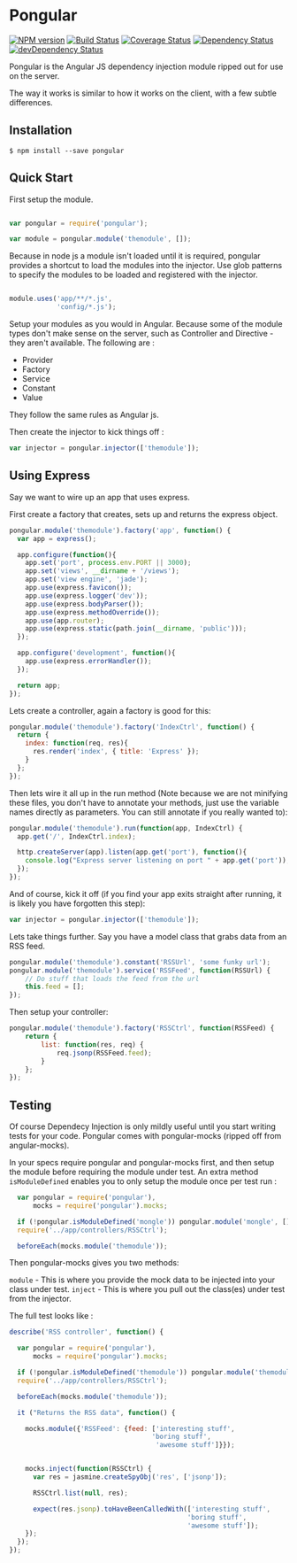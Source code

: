 # Pongular
[![NPM version](https://badge.fury.io/js/pongular.svg)](http://badge.fury.io/js/pongular) [![Build Status](https://travis-ci.org/FungusHumungus/pongular.svg?branch=master)](https://travis-ci.org/FungusHumungus/pongular) [![Coverage Status](https://img.shields.io/coveralls/FungusHumungus/pongular.svg)](https://coveralls.io/r/FungusHumungus/pongular?branch=master) [![Dependency Status](https://david-dm.org/FungusHumungus/pongular.svg)](https://david-dm.org/FungusHumungus/pongular) [![devDependency Status](https://david-dm.org/FungusHumungus/pongular/dev-status.svg)](https://david-dm.org/FungusHumungus/pongular#info=devDependencies)

Pongular is the Angular JS dependency injection module ripped out for use on the server.

The way it works is similar to how it works on the client, with a few subtle differences.

## Installation

    $ npm install --save pongular

## Quick Start

First setup the module.

```js

var pongular = require('pongular');

var module = pongular.module('themodule', []);

```

Because in node js a module isn't loaded until it is required, pongular provides a shortcut to load the modules into the injector. Use glob patterns to specify the modules to be loaded and registered with the injector.

```js

module.uses('app/**/*.js',
            'config/*.js');

```

Setup your modules as you would in Angular. Because some of the module types don't make sense on the server, such as Controller and Directive - they aren't available. The following are :

- Provider
- Factory
- Service
- Constant
- Value

They follow the same rules as Angular js.

Then create the injector to kick things off :

```js
var injector = pongular.injector(['themodule']);
```

## Using Express

Say we want to wire up an app that uses express.

First create a factory that creates, sets up and returns the express object.

```js
pongular.module('themodule').factory('app', function() {
  var app = express();

  app.configure(function(){
    app.set('port', process.env.PORT || 3000);
    app.set('views', __dirname + '/views');
    app.set('view engine', 'jade');
    app.use(express.favicon());
    app.use(express.logger('dev'));
    app.use(express.bodyParser());
    app.use(express.methodOverride());
    app.use(app.router);
    app.use(express.static(path.join(__dirname, 'public')));
  });

  app.configure('development', function(){
    app.use(express.errorHandler());
  });

  return app;
});

```

Lets create a controller, again a factory is good for this:

```js
pongular.module('themodule').factory('IndexCtrl', function() {
  return {
    index: function(req, res){
      res.render('index', { title: 'Express' });
    }
  };
});
```

Then lets wire it all up in the run method (Note because we are not minifying these files, you don't have to annotate your methods, just use the variable names directly as parameters. You can still annotate if you really wanted to):

```js
pongular.module('themodule').run(function(app, IndexCtrl) {
  app.get('/', IndexCtrl.index);

  http.createServer(app).listen(app.get('port'), function(){
    console.log("Express server listening on port " + app.get('port'));
  });
});
```

And of course, kick it off (if you find your app exits straight after running, it is likely you have forgotten this step):

```js
var injector = pongular.injector(['themodule']);
```

Lets take things further. Say you have a model class that grabs data from an RSS feed.

```js
pongular.module('themodule').constant('RSSUrl', 'some funky url');
pongular.module('themodule').service('RSSFeed', function(RSSUrl) {
    // Do stuff that loads the feed from the url
    this.feed = [];
});
```

Then setup your controller:

```js
pongular.module('themodule').factory('RSSCtrl', function(RSSFeed) {
    return {
        list: function(res, req) {
            req.jsonp(RSSFeed.feed);
        }
    };
});
```

## Testing

Of course Dependecy Injection is only mildly useful until you start writing tests for your code. Pongular comes with pongular-mocks (ripped off from angular-mocks).

In your specs require pongular and pongular-mocks first, and then setup the module before requiring the module under test. An extra method `isModuleDefined` enables you to only setup the module once per test run :

```js
  var pongular = require('pongular'),
      mocks = require('pongular').mocks;

  if (!pongular.isModuleDefined('mongle')) pongular.module('mongle', []);
  require('../app/controllers/RSSCtrl');

  beforeEach(mocks.module('themodule'));
```

Then pongular-mocks gives you two methods:

`module` - This is where you provide the mock data to be injected into your class under test.
`inject` - This is where you pull out the class(es) under test from the injector.

The full test looks like :

```js
describe('RSS controller', function() {

  var pongular = require('pongular'),
      mocks = require('pongular').mocks;

  if (!pongular.isModuleDefined('themodule')) pongular.module('themodule', []);
  require('../app/controllers/RSSCtrl');

  beforeEach(mocks.module('themodule'));

  it ("Returns the RSS data", function() {

    mocks.module({'RSSFeed': {feed: ['interesting stuff',
                                    'boring stuff',
                                     'awesome stuff']}});


    mocks.inject(function(RSSCtrl) {
      var res = jasmine.createSpyObj('res', ['jsonp']);

      RSSCtrl.list(null, res);

      expect(res.jsonp).toHaveBeenCalledWith(['interesting stuff',
                                             'boring stuff',
                                             'awesome stuff']);
    });
  });
});
```
